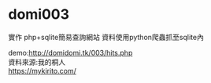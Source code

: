 # domi003
實作 php+sqlite簡易查詢網站  資料使用python爬蟲抓至sqlite內<br>

demo:http://domidomi.tk/003/hits.php<br>
資料來源:我的桐人<br>
https://mykirito.com/
